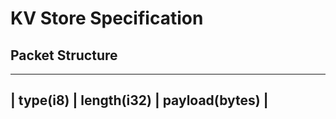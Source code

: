 # KV Store Specification

## Packet Structure

-------------------------------------------
| type(i8) | length(i32) | payload(bytes) |           
-------------------------------------------